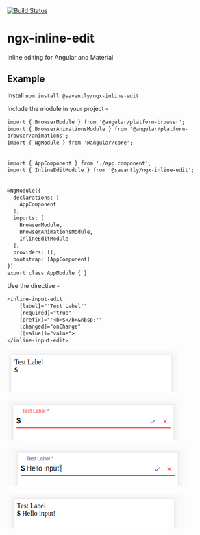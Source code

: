 [![Build Status](https://travis-ci.org/savantly-net/ngx-inline-edit.svg?branch=master)](https://travis-ci.org/savantly-net/ngx-inline-edit)  

# ngx-inline-edit
Inline editing for Angular and Material



## Example 

Install `npm install @savantly/ngx-inline-edit`  

Include the module in your project -  

    import { BrowserModule } from '@angular/platform-browser';
	import { BrowserAnimationsModule } from '@angular/platform-browser/animations';
	import { NgModule } from '@angular/core';
	
	
	import { AppComponent } from './app.component';
	import { InlineEditModule } from '@savantly/ngx-inline-edit';
	
	
	@NgModule({
	  declarations: [
	    AppComponent
	  ],
	  imports: [
	    BrowserModule,
	    BrowserAnimationsModule,
	    InlineEditModule
	  ],
	  providers: [],
	  bootstrap: [AppComponent]
	})
	export class AppModule { }


Use the directive -  

    <inline-input-edit 
        [label]="'Test Label'" 
        [required]="true" 
        [prefix]="'<b>$</b>&nbsp;'" 
        [changed]="onChange"
        ([value])="value">
    </inline-input-edit>



![Example](./examples/example.png)  


![Editing](./examples/example_editing.png)  


![Editing2](./examples/example_editing2.png)  


![Viewing](./examples/example_viewing.png)  